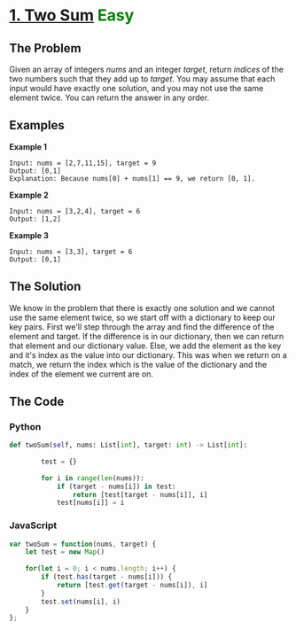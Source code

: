 # [1. Two Sum](https://leetcode.com/problems/two-sum/) <span style="color:green">Easy</span>

## **The Problem**
Given an array of integers *nums* and an integer *target*, return *indices* of the two numbers such that they add up to *target*. You may assume that each input would have exactly one solution, and you may not use the same element twice. You can return the answer in any order.

## **Examples**
**Example 1**
```
Input: nums = [2,7,11,15], target = 9
Output: [0,1]
Explanation: Because nums[0] + nums[1] == 9, we return [0, 1].
```
**Example 2**
```
Input: nums = [3,2,4], target = 6
Output: [1,2]
```
**Example 3**
```
Input: nums = [3,3], target = 6
Output: [0,1]
```

## **The Solution**
We know in the problem that there is exactly one solution and we cannot use the same element twice, so we start off with a dictionary to keep our key pairs. First we'll step through the array and find the difference of the element and target. If the difference is in our dictionary, then we can return that element and our dictionary value. Else, we add the element as the key and it's index as the value into our dictionary. This was when we return on a match, we return the index which is the value of the dictionary and the index of the element we current are on.

## **The Code**
### Python

```python
def twoSum(self, nums: List[int], target: int) -> List[int]:
        
        test = {}
        
        for i in range(len(nums)):
            if (target - nums[i]) in test:
                return [test[target - nums[i]], i]
            test[nums[i]] = i
```

### JavaScript
```JavaScript
var twoSum = function(nums, target) {
    let test = new Map()
    
    for(let i = 0; i < nums.length; i++) {
        if (test.has(target - nums[i])) {
            return [test.get(target - nums[i]), i]
        }
        test.set(nums[i], i)
    }
};
```